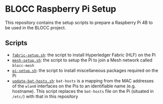 # BLOCC Raspberry Pi Setup

This repository contains the setup scripts to prepare a Raspberry Pi 4B to be used in the BLOCC project.

## Scripts

- [`fabric-setup.sh`](./fabric-setup.sh): the script to install Hyperledger Fabric (HLF) on the Pi
- [`mesh-setup.sh`](./mesh-setup.sh): the script to setup the Pi to join a Mesh network called `blocc-mesh`
- [`pi-setup.sh`](./pi-setup.sh): the script to install miscellaneous packages required on the Pi
- [`update-bat-hosts.sh`](./update-bat-hosts.sh): `bat-hosts` is a mapping from the MAC addresses of the `wlan0` interfaces on the Pis to an identifiable name (e.g. hostname). This script replaces the `bat-hosts` file on the Pi (situated in `/etc/`) with that in this repository
